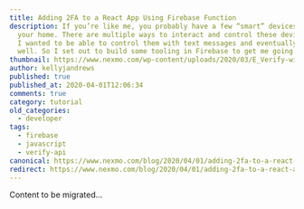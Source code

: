 ```yaml
---
title: Adding 2FA to a React App Using Firebase Function
description: If you’re like me, you probably have a few “smart” devices around
  your home. There are multiple ways to interact and control these devices, but
  I wanted to be able to control them with text messages and eventually voice as
  well. So I set out to build some tooling in Firebase to get me going. […]
thumbnail: https://www.nexmo.com/wp-content/uploads/2020/03/E_Verify-with-React-Firebase_1200x600.png
author: kellyjandrews
published: true
published_at: 2020-04-01T12:06:34
comments: true
category: tutorial
old_categories:
  - developer
tags:
  - firebase
  - javascript
  - verify-api
canonical: https://www.nexmo.com/blog/2020/04/01/adding-2fa-to-a-react-app-using-firebase-function
redirect: https://www.nexmo.com/blog/2020/04/01/adding-2fa-to-a-react-app-using-firebase-function
---
```

Content to be migrated...
